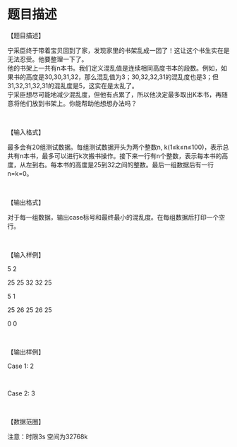# 题目描述


<p>
	【题目描述】
</p>
宁采臣终于带着宝贝回到了家，发现家里的书架乱成一团了！这让这个书生实在是无法忍受。他要整理一下了。 <br/>
他的书架上一共有n本书。我们定义混乱值是连续相同高度书本的段数。例如，如果书的高度是30,30,31,32，那么混乱值为3；30,32,32,31的混乱度也是3；但31,32,31,32,31的混乱度是5，这实在是太乱了。 <br/>
宁采臣想尽可能地减少混乱度，但他有点累了，所以他决定最多取出K本书，再随意将他们放到书架上。你能帮助他想想办法吗？
<p>
	<br/>
</p>
<p>
	【输入格式】
</p>
最多会有20组测试数据。每组测试数据开头为两个整数n, k(1≤k≤n≤100)，表示总共有n本书，最多可以进行k次搬书操作。接下来一行有n个整数，表示每本书的高度，从左到右。每本书的高度是25到32之间的整数。最后一组数据后有一行n=k=0。
<p>
	<br/>
</p>
<p>
	【输出格式】
</p>
对于每一组数据，输出case标号和最终最小的混乱度。在每组数据后打印一个空行。
<p>
	<br/>
</p>
<p>
	【输入样例】
</p>
<p>
	5 2
</p>
<p>
	25 25 32 32 25
</p>
<p>
	5 1
</p>
<p>
	25 26 25 26 25
</p>
<p>
	0 0
</p>
<p>
	<br/>
</p>
<p>
	【输出样例】
</p>
<p>
	Case 1: 2
</p>
<p>
	<br/>
</p>
<p>
	Case 2: 3
</p>
<p>
	<br/>
</p>
<p>
	【数据范圈】
</p>
<p>
	注意：时限3s 空间为32768k
</p>
<p>
	<br/>
</p>
